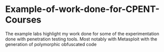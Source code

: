 # Example-of-work-done-for-CPENT-Courses
The example labs highlight my work done for some of the experimentation done with penetration testing tools. Most notably with Metasploit with the generation of polymorphic obfuscated code
